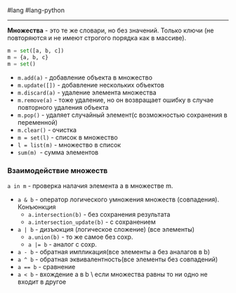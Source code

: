 #lang #lang-python

---
**Множества** - это те же словари, но без значений. Только ключи (не повторяются и не имеют строгого порядка как в массиве).


```python
m = set([a, b, c])
m = {a, b, c}
m = set() 
```


- `m.add(a)` - добавление объекта в множество
- `m.update([])` - добавление нескольких объектов
- `m.discard(a)` - удаление элемента множества
- `m.remove(a)` - тоже удаление, но он возвращает ошибку в случае повторного удаления объекта
- `m.pop()` - удаляет случайный элемент(с возможностью сохранения в переменной)
- `m.clear()` - очистка
- `m = set(l)` - список в множество
- `l = list(m)` - множество в список
- `sum(m) `- сумма элементов

### Взаимодействие множеств

`a in m` -  проверка налачия элемента а в множестве m.
- `a & b` - оператор логического умножения множеств (совпадения). Конъюнкция
	- `a.intersection(b)` - без сохранения результата
	- `a.intersection_update(b)` - с сохранением
- `a | b` - дизъюкция (логическое сложение) (все элементы)
	- `a.union(b)` - то же самое без сохр.
	- `a |= b` - аналог с сохр.
- `a - b` - обратная импликация(все элементы а без аналагов в b)
- `a ^ b` - обратная эквивалентность(все элементы без совпадений)
- `a == b` - сравнение
- `a < b` - вхождение а в b \\ если множества равны то ни одно не входит в другое